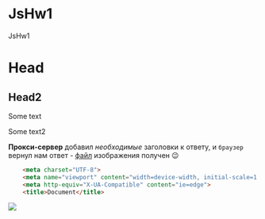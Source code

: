 # JsHw1
JsHw1

# Head
## Head2
Some text

Some text2

**Прокси-сервер** добавил _необходимые_ заголовки к ответу, и `браузер` вернул нам ответ - [файл](https://www.google.com/search?q=%D0%BA%D0%B0%D1%80%D1%82%D0%B8%D0%BD%D0%BA%D0%B8&rlz=1C1SQJL_ruUA785UA785&tbm=isch&source=iu&ictx=1&fir=Z0M8tUOL64_y8M%253A%252C5qVkUupbVgQ_qM%252C_&vet=1&usg=AI4_-kTN-tTBPuXobSXKrx1liuHxVUwJKA&sa=X&ved=2ahUKEwir_su9-J3iAhVrpIsKHbORAPAQ9QEwA3oECAcQCg#imgrc=Z0M8tUOL64_y8M:&vet=1) изображения получен :wink:

```html
    <meta charset="UTF-8">
    <meta name="viewport" content="width=device-width, initial-scale=1.0">
    <meta http-equiv="X-UA-Compatible" content="ie=edge">
    <title>Document</title>
```

![](https://bipbap.ru/wp-content/uploads/2017/08/68f5ef52e27ct.jpg)
